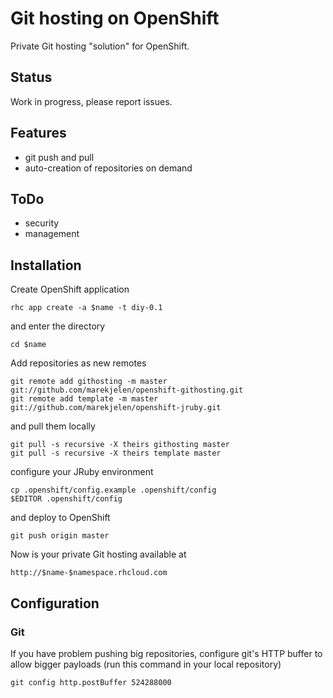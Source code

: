 # Git hosting on OpenShift

Private Git hosting "solution" for OpenShift.

## Status

Work in progress, please report issues.

## Features

* git push and pull
* auto-creation of repositories on demand

## ToDo

* security
* management

## Installation

Create OpenShift application

	rhc app create -a $name -t diy-0.1

and enter the directory

	cd $name

Add repositories as new remotes

	git remote add githosting -m master git://github.com/marekjelen/openshift-githosting.git
	git remote add template -m master git://github.com/marekjelen/openshift-jruby.git

and pull them locally

    git pull -s recursive -X theirs githosting master
	git pull -s recursive -X theirs template master

configure your JRuby environment

    cp .openshift/config.example .openshift/config
    $EDITOR .openshift/config

and deploy to OpenShift

	git push origin master

Now is your private Git hosting available at

	http://$name-$namespace.rhcloud.com

## Configuration

### Git

If you have problem pushing big repositories, configure git's HTTP buffer to allow bigger payloads (run this command in your local repository)

	git config http.postBuffer 524288000